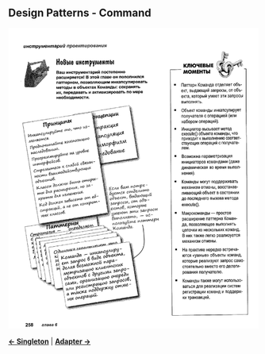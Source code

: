 ## Design Patterns - Command

![Command](Command.jpg)

[**<- Singleton**](../Singleton)
|
[**Adapter ->**](../Adapter)

